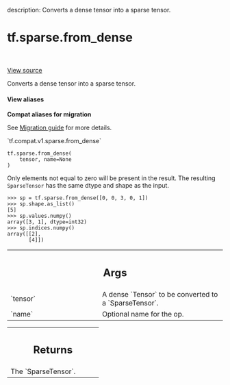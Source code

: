 description: Converts a dense tensor into a sparse tensor.

<div itemscope itemtype="http://developers.google.com/ReferenceObject">
<meta itemprop="name" content="tf.sparse.from_dense" />
<meta itemprop="path" content="Stable" />
</div>

# tf.sparse.from_dense

<!-- Insert buttons and diff -->

<table class="tfo-notebook-buttons tfo-api nocontent" align="left">

</table>

<a target="_blank" class="external" href="/code/stable/tensorflow/python/ops/sparse_ops.py">View source</a>



Converts a dense tensor into a sparse tensor.

<section class="expandable">
  <h4 class="showalways">View aliases</h4>
  <p>
<b>Compat aliases for migration</b>
<p>See
<a href="https://www.tensorflow.org/guide/migrate">Migration guide</a> for
more details.</p>
<p>`tf.compat.v1.sparse.from_dense`</p>
</p>
</section>

<pre class="devsite-click-to-copy prettyprint lang-py tfo-signature-link">
<code>tf.sparse.from_dense(
    tensor, name=None
)
</code></pre>



<!-- Placeholder for "Used in" -->

Only elements not equal to zero will be present in the result. The resulting
`SparseTensor` has the same dtype and shape as the input.

```
>>> sp = tf.sparse.from_dense([0, 0, 3, 0, 1])
>>> sp.shape.as_list()
[5]
>>> sp.values.numpy()
array([3, 1], dtype=int32)
>>> sp.indices.numpy()
array([[2],
       [4]])
```

<!-- Tabular view -->
 <table class="responsive fixed orange">
<colgroup><col width="214px"><col></colgroup>
<tr><th colspan="2"><h2 class="add-link">Args</h2></th></tr>

<tr>
<td>
`tensor`
</td>
<td>
A dense `Tensor` to be converted to a `SparseTensor`.
</td>
</tr><tr>
<td>
`name`
</td>
<td>
Optional name for the op.
</td>
</tr>
</table>



<!-- Tabular view -->
 <table class="responsive fixed orange">
<colgroup><col width="214px"><col></colgroup>
<tr><th colspan="2"><h2 class="add-link">Returns</h2></th></tr>
<tr class="alt">
<td colspan="2">
The `SparseTensor`.
</td>
</tr>

</table>

